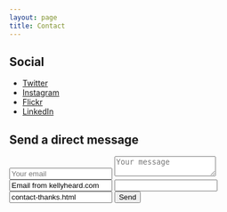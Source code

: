 ```yaml
---
layout: page
title: Contact
---
```


## Social

- [Twitter](https://twitter.com/kellyheard)
- [Instagram](https://www.instagram.com/mrkellyheard/)
- [Flickr](https://www.flickr.com/photos/greensuitcase)
- [LinkedIn](https://ca.linkedin.com/in/kellyheard)

## Send a direct message

<form action="https://formspree.io/site@me.heard.email" method="POST">
    <input name="_replyto" placeholder="Your email" type="email">
    <textarea name="message" placeholder="Your message"></textarea>
    <input type="text" name="_subject" class="hide" value="Email from kellyheard.com">
    <input type="text" name="_gotcha" class="hide">
    <input type="text" name="_next" value="contact-thanks.html" class="hide">
    <button type="submit">Send</button>
</form>